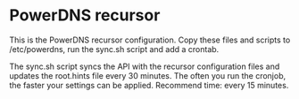 # PowerDNS recursor

This is the PowerDNS recursor configuration. Copy these files and scripts to /etc/powerdns, run the sync.sh script and add a crontab.

The sync.sh script syncs the API with the recursor configuration files and updates the root.hints file every 30 minutes. The often you run the cronjob, the faster your settings can be applied. Recommend time: every 15 minutes.
